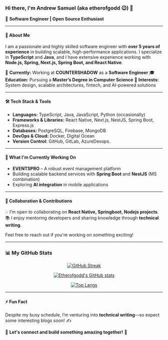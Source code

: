 ### Hi there, I'm Andrew Samuel (aka etherofgodd 😉) 👋

🚀 **Software Engineer | Open Source Enthusiast**

---

#### 🌟 About Me

I am a passionate and highly skilled software engineer with **over 5 years of experience** in building scalable, high-performance applications. I specialize in **TypeScript** and **Java**, and I have extensive experience working with **Node.js, Spring, Next.js, Spring Boot, and React Native**.

💼 **Currently:** Working at **COUNTERSHADOW** as a **Software Engineer**
🎓 **Education:** Pursuing a **Master’s Degree in Computer Science**
🔬 **Interests:** System design, scalable architectures, fintech, and AI-powered solutions

---

#### 🛠️ Tech Stack & Tools

- **Languages:** TypeScript, Java, JavaScript, Python (occasionally)  
- **Frameworks & Libraries:** React Native, Next.js, NestJS, Spring Boot, Express.js  
- **Databases:** PostgreSQL, Firebase, MongoDB  
- **DevOps & Cloud:** Docker, Digital Ocean  
- **Version Control:** GitHub, GitLab, AzureDevops.

---

#### 🔭 What I'm Currently Working On

- **EVENTSPRO** – A robust event management platform
- Building scalable backend services with **Spring Boot** and **NestJS** (MS combination)
- Exploring **AI integration** in mobile applications

---

#### 🤝 Collaboration & Contributions

💡 I’m open to collaborating on **React Native, Springboot, Nodejs projects**.
📚 I enjoy mentoring developers and sharing knowledge through **technical writing**.

Feel free to reach out if you're working on something exciting!

---

### 📊 My GitHub Stats

<div align="center">

[![GitHub Streak](https://github-readme-streak-stats.herokuapp.com?user=etherofgodd&theme=dark&hide_border=true&date_format=M%20j%5B%2C%20Y%5D&hide_longest_streak=true)](https://git.io/streak-stats)

[![Etherofgodd's GitHub stats](https://github-readme-stats.vercel.app/api?username=etherofgodd&count_private=true&show_icons=true&theme=radical&hide_border=true)](#!)

[![Top Langs](https://github-readme-stats.vercel.app/api/top-langs/?username=etherofgodd&layout=compact&theme=vision-friendly-dark&hide_border=true)](#!)

</div>

---

#### ⚡ Fun Fact

Despite my busy schedule, I’m venturing into **technical writing**—so expect some interesting blogs soon! ✍️

📌 **Let's connect and build something amazing together!** 🚀
